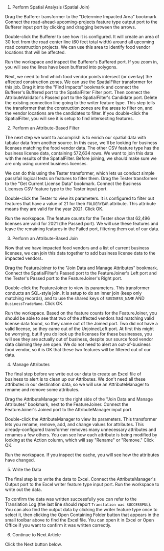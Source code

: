 1. Perform Spatial Analysis (Spatial Join)

Drag the Bufferer transformer to the "Determine Impacted Area" bookmark. Connect the road-ahead-upcoming-projects feature type output port to the Bufferer input port by clicking and dragging between the arrows.

Double-click the Bufferer to see how it is configured. It will create an area of 30 feet from the road center line (60 feet total width) around all upcoming road construction projects. We can use this area to identify food vendor locations that will be affected.

Run the workspace and inspect the Bufferer's Buffered port. If you zoom in, you will see the lines have been buffered into polygons.

Next, we need to find which food vendor points intersect (or overlay) the affected construction zones. We can use the SpatialFilter transformer for this job. Drag it into the "Find Impacts" bookmark and connect the Bufferer's Buffered port to the SpatialFilter Filter port. Then connect the AttributeValidator's Passed port to the SpatialFilter's Candidate port. Delete the existing connection line going to the writer feature type. This step tells the transformer that the construction zones are the areas to filter on, and the vendor locations are the candidates to filter. If you double-click the SpatialFilter, you will see it is setup to find intersecting features.

2. Perform an Attribute-Based Filter

The next step we want to accomplish is to enrich our spatial data with tabular data from another source. In this case, we'll be looking for business licenses matching the food vendor data. The other CSV feature type has the business license data, containing 572,634 rows. We want to join this data with the results of the SpatialFilter. Before joining, we should make sure we are only using current business licenses.

We can do this using the Tester transformer, which lets us conduct simple pass/fail logical tests on features to filter them. Drag the Tester transformer to the "Get Current License Data" bookmark. Connect the Business Licenses CSV feature type to the Tester input port.

Double-click the Tester to view its parameters. It is configured to filter out features that have a value of 21 for their `FOLDERYEAR` attribute. This attribute means they are valid for the year 2021. Click OK.

Run the workspace. The feature counts for the Tester show that 62,496 licenses are valid for 2021 (the Passed port). We will use these features and leave the remaining features in the Failed port, filtering them out of our data.

3. Perform an Attribute-Based Join

Now that we have impacted food vendors and a list of current business licenses, we can join this data together to add business license data to the impacted vendors.

Drag the FeatureJoiner to the "Join Data and Manage Attributes" bookmark. Connect the SpatialFilter's Passed port to the FeatureJoiner's Left port and the Tester's Passed port to the FeatureJoiner's Right port.

Double-click the FeatureJoiner to view its parameters. This transformer conducts an SQL-style join. It is setup to do an Inner join (keep only matching records), and to use the shared keys of `BUSINESS_NAME` AND `BusinessTradeName`. Click OK.

Run the workspace. Based on the feature counts for the FeatureJoiner, you should be able to see that two of the affected vendors had matching valid license data found, so they came out of the Joined port. Two did not have a valid license, so they came out of the UnjoinedLeft port. At first this might be worrying, but if you do look up the licenses for these businesses, you will see they are actually out of business, despite our source food vendor data claiming they are open. We do not need to alert an out-of-business food vendor, so it is OK that these two features will be filtered out of our data.

4. Manage Attributes

The final step before we write out our data to create an Excel file of business to alert is to clean up our Attributes. We don't need all these attributes in our destination data, so we will use an AttributeManager to rename and remove some attributes.

Drag the AttributeManager to the right side of the "Join Data and Manage Attributes" bookmark, next to the FeatureJoiner. Connect the FeatureJoiner's Joined port to the AttributeManager input port.

Double-click the AttributeManager to view its parameters. This transformer lets you rename, remove, add, and change values for attributes. This already-configured transformer removes many unnecessary attributes and renames a few others. You can see how each attribute is being modified by looking at the Action column, which will say "Rename" or "Remove." Click OK.

Run the workspace. If you inspect the cache, you will see how the attributes have changed.

5. Write the Data

The final step is to write the data to Excel. Connect the AttributeManager's Output port to the Excel writer feature type input port. Run the workspace to write out the data.

To confirm the data was written successfully you can refer to the Translation Log (the last line should report `Translation was SUCCESSFUL`). You can also find the output data by clicking the writer feature type once to select it, then clicking the Open Containing Folder button that appears in the small toolbar above to find the Excel file. You can open it in Excel or Open Office if you want to confirm it was written correctly.

6. Continue to Next Article

Click the Next button below.
